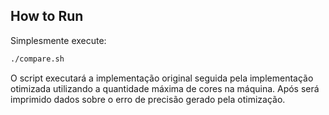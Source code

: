 ## How to Run

Simplesmente execute:

```bash
./compare.sh
```

O script executará a implementação original seguida pela implementação otimizada utilizando a quantidade máxima de cores na máquina. Após será imprimido dados sobre o erro de precisão gerado pela otimização.

